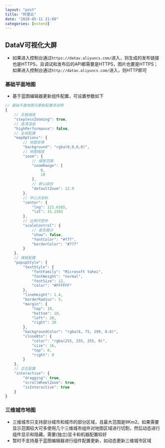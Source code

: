 ```yaml
---
layout: "post"
title: "阿里云"
date: "2020-05-11 21:08"
categories: [extend]
---
```


## DataV可视化大屏

- 如果进入控制台通过`https://datav.aliyuncs.com/`进入，则生成的发布链接也是HTTPS，且调试和发布后的API都需要是HTTPS，图片也要是HTTPS；如果进入控制台通过`http://datav.aliyuncs.com/`进入，则HTTP即可

### 基础平面地图

- 基于蓝图编辑器更新组件配置，可设置参数如下

```js
// 基础平面地图可更新配置项说明
{
	// 无极缩放
	"steplessZooming": true,
	// 高清渲染
	"highPerformance": false,
	// 全局配置
	"mapOptions": {
		// 地图背景
		"background": "rgba(0,0,0,0)",
		// 地图缩放
		"zoom": {
			// 缩放范围
			"zoomRange": [
				0,
				18
			],
			// 默认级别
			"defaultZoom": 12.9
		},
		// 中心点坐标
		"center": {
			"lng": 121.6165,
			"lat": 31.1593
		},
		// 比例尺控件
		"scaleControl": {
			// 是否展示
			"show": false,
			"fontColor": "#fff",
			"borderColor": "#777"
		}
	},
	// 弹框配置
	"popupStyle": {
		"textStyle": {
			"fontFamily": "Microsoft Yahei",
			"fontWeight": "normal",
			"fontSize": 12,
			"color": "#FFFFFF"
		},
		"lineHeight": 1.4,
		"borderRadius": 5,
		"margin": {
			"top": 10,
			"bottom": 10,
			"left": 20,
			"right": 20
		},
		"backgroundColor": "rgba(6, 75, 199, 0.8)",
		"closeBtn": {
			"color": "rgba(255, 255, 255, 0)",
			"size": 16,
			"top": 0,
			"right": 0
		}
	},
	// 交互配置
	"interactive": {
		"dragging": true,
		"scrollWheelZoom": true,
		"isInteractive": true
	}
}
```

### 三维城市地图

- 三维城市只支持部分城市和城市的部分区域，且最大范围是9Km2。如果需要显示范围较大可多使用几个三维城市组件对地图区域进行切割，然后动态进行组件显示和隐藏。需要(独立)显卡和机器配置较好
- 暂时不支持基于蓝图编辑器进行组件配置更新，如动态更新三维城市区域



